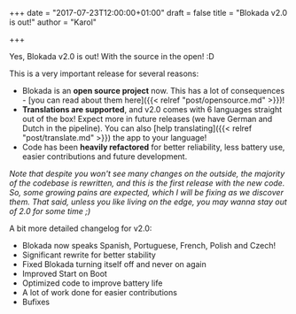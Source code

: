 +++
date = "2017-07-23T12:00:00+01:00"
draft = false
title = "Blokada v2.0 is out!"
author = "Karol"

+++

Yes, Blokada v2.0 is out! With the source in the open! :D

This is a very important release for several reasons:

- Blokada is an **open source project** now. This has a lot of consequences - [you can read about them here]({{< relref "post/opensource.md" >}})!
- **Translations are supported**, and v2.0 comes with 6 languages straight out of the box! Expect more in future releases (we have German and Dutch in the pipeline). You can also [help translating]({{< relref "post/translate.md" >}}) the app to your language!
- Code has been **heavily refactored** for better reliability, less battery use, easier contributions and future development.

_Note that despite you won't see many changes on the outside, the majority of the codebase is rewritten, and this is the first release with the new code. So, some growing pains are expected, which I will be fixing as we discover them. That said, unless you like living on the edge, you may wanna stay out of 2.0 for some time ;)_

A bit more detailed changelog for v2.0:

- Blokada now speaks Spanish, Portuguese, French, Polish and Czech!
- Significant rewrite for better stability
- Fixed Blokada turning itself off and never on again
- Improved Start on Boot
- Optimized code to improve battery life
- A lot of work done for easier contributions
- Bufixes
